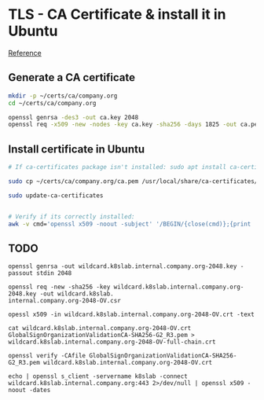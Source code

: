 # TLS - CA Certificate & install it in Ubuntu

[Reference](https://deliciousbrains.com/ssl-certificate-authority-for-local-https-development)

## Generate a CA certificate

```sh
mkdir -p ~/certs/ca/company.org
cd ~/certs/ca/company.org

openssl genrsa -des3 -out ca.key 2048
openssl req -x509 -new -nodes -key ca.key -sha256 -days 1825 -out ca.pem
```

## Install certificate in Ubuntu

```sh
# If ca-certificates package isn't installed: sudo apt install ca-certificates

sudo cp ~/certs/ca/company.org/ca.pem /usr/local/share/ca-certificates/company.org.crt

sudo update-ca-certificates


# Verify if its correctly installed:
awk -v cmd='openssl x509 -noout -subject' '/BEGIN/{close(cmd)};{print | cmd}' < /etc/ssl/certs/ca-certificates.crt | grep company.org

```

## TODO
```
openssl genrsa -out wildcard.k8slab.internal.company.org-2048.key -passout stdin 2048

openssl req -new -sha256 -key wildcard.k8slab.internal.company.org-2048.key -out wildcard.k8slab.
internal.company.org-2048-OV.csr

opessl x509 -in wildcard.k8slab.internal.company.org-2048-OV.crt -text

cat wildcard.k8slab.internal.company.org-2048-OV.crt GlobalSignOrganizationValidationCA-SHA256-G2_R3.pem > wildcard.k8slab.internal.company.org-2048-OV-full-chain.crt

openssl verify -CAfile GlobalSignOrganizationValidationCA-SHA256-G2_R3.pem wildcard.k8slab.internal.company.org-2048-OV.crt

echo | openssl s_client -servername k8slab -connect wildcard.k8slab.internal.company.org:443 2>/dev/null | openssl x509 -noout -dates
```
